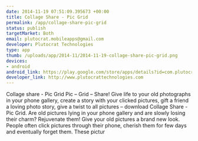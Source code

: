 ```yaml
--- 
date: 2014-11-19 07:51:09.395673 +00:00
title: Collage Share - Pic Grid
permalink: /app/collage-share-pic-grid
status: publish
targetMarket: Both
email: plutocrat.mobileapps@gmail.com
developer: Plutocrat Technologies
type: app
thumb: /uploads/app/2014-11/2014-11-19-collage-share-pic-grid.png
devices: 
- android
android_link: https://play.google.com/store/apps/details?id=com.plutocrat.picgrid
developer_link: http://www.plutocrattechnologies.com
---
```


Collage share - Pic Grid
Pic – Grid – Share!
Give life to your old photographs in your phone gallery, create a story with your clicked pictures, gift a friend a loving photo story, give a twist to all pictures – download Collage Share - Pic Grid.
Are old pictures lying in your phone gallery and are slowly losing their charm?
Rejuvenate them! Give your old pictures a brand new look.
People often click pictures through their phone, cherish them for few days and eventually forget them. These pictur

